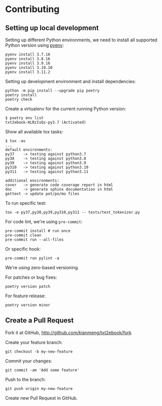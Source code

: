 # Contributing

## Setting up local development

Setting up different Python environments, we need to install all supported
Python version using [pyenv](https://github.com/pyenv/pyenv):

```console
pyenv install 3.7.16
pyenv install 3.8.16
pyenv install 3.9.16
pyenv install 3.10.10
pyenv install 3.11.2
```

Setting up development environment and install dependencies:

```console
python -m pip install --upgrade pip poetry
poetry install
poetry check
```

Create a virtualenv for the current running Python version:

```console
$ poetry env list
txt2ebook-HLRzIsQs-py3.7 (Activated)
```

Show all available tox tasks:

```console
$ tox -av
...
default environments:
py37    -> testing against python3.7
py38    -> testing against python3.8
py39    -> testing against python3.9
py310   -> testing against python3.10
py311   -> testing against python3.11

additional environments:
cover   -> generate code coverage report in html
doc     -> generate sphinx documentation in html
gettext -> update pot/po/mo files
```

To run specific test:

```console
tox -e py37,py38,py39,py310,py311 -- tests/test_tokenizer.py
```

For code lint, we're using `pre-commit`:

```console
pre-commit install # run once
pre-commit clean
pre-commit run --all-files
```

Or specific hook:

```console
pre-commit run pylint -a
```

We're using zero-based versioning.

For patches or bug fixes:

```console
poetry version patch
```

For feature release:

```console
poetry version minor
```

## Create a Pull Request

Fork it at GitHub, <http://github.com/kianmeng/txt2ebook/fork>

Create your feature branch:

```console
git checkout -b my-new-feature
```

Commit your changes:

```console
git commit -am 'Add some feature'
```

Push to the branch:

```console
git push origin my-new-feature
```

Create new Pull Request in GitHub.
